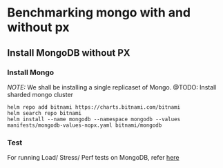 # Benchmarking mongo with and without px

## Install MongoDB without PX
### Install Mongo
*NOTE:* We shall be installing a single replicaset of Mongo.
@TODO: Install sharded mongo cluster
```
helm repo add bitnami https://charts.bitnami.com/bitnami
helm search repo bitnami
helm install --name mongodb --namespace mongodb --values manifests/mongodb-values-nopx.yaml bitnami/mongodb
```

### Test
For running Load/ Stress/ Perf tests on MongoDB, refer [here](https://github.com/satchpx/mongopx/tree/master/perf)